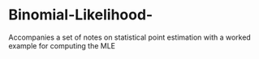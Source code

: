 # Binomial-Likelihood-
Accompanies a set of notes on statistical point estimation with a worked example for computing the MLE 
